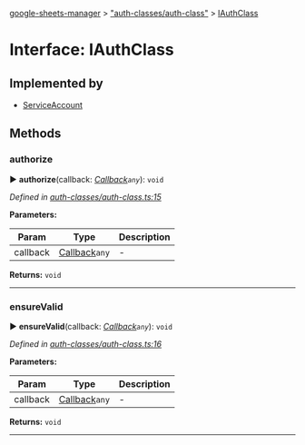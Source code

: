 [google-sheets-manager](../README.md) > ["auth-classes/auth-class"](../modules/_auth_classes_auth_class_.md) > [IAuthClass](../interfaces/_auth_classes_auth_class_.iauthclass.md)



# Interface: IAuthClass

## Implemented by

* [ServiceAccount](../classes/_auth_classes_service_account_.serviceaccount.md)


## Methods
<a id="authorize"></a>

###  authorize

► **authorize**(callback: *[Callback](../modules/_utils_type_alias_.md#callback)`any`*): `void`




*Defined in [auth-classes/auth-class.ts:15](https://github.com/AbdelrahmanRamadan/google-sheets-manager/blob/7221d95/src/auth-classes/auth-class.ts#L15)*



**Parameters:**

| Param | Type | Description |
| ------ | ------ | ------ |
| callback | [Callback](../modules/_utils_type_alias_.md#callback)`any`   |  - |





**Returns:** `void`





___

<a id="ensurevalid"></a>

###  ensureValid

► **ensureValid**(callback: *[Callback](../modules/_utils_type_alias_.md#callback)`any`*): `void`




*Defined in [auth-classes/auth-class.ts:16](https://github.com/AbdelrahmanRamadan/google-sheets-manager/blob/7221d95/src/auth-classes/auth-class.ts#L16)*



**Parameters:**

| Param | Type | Description |
| ------ | ------ | ------ |
| callback | [Callback](../modules/_utils_type_alias_.md#callback)`any`   |  - |





**Returns:** `void`





___


